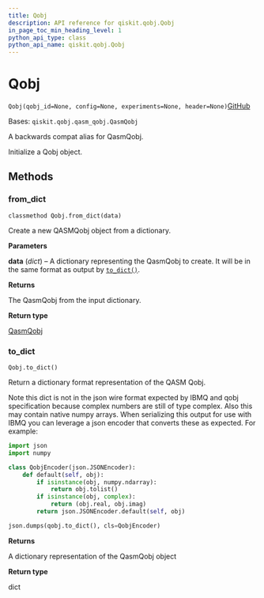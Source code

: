 ```yaml
---
title: Qobj
description: API reference for qiskit.qobj.Qobj
in_page_toc_min_heading_level: 1
python_api_type: class
python_api_name: qiskit.qobj.Qobj
---
```


# Qobj

<span id="qiskit.qobj.Qobj" />

`Qobj(qobj_id=None, config=None, experiments=None, header=None)`[GitHub](https://github.com/qiskit/qiskit/tree/stable/0.20/qiskit/qobj/__init__.py "view source code")

Bases: `qiskit.qobj.qasm_qobj.QasmQobj`

A backwards compat alias for QasmQobj.

Initialize a Qobj object.

## Methods

### from\_dict

<span id="qiskit.qobj.Qobj.from_dict" />

`classmethod Qobj.from_dict(data)`

Create a new QASMQobj object from a dictionary.

**Parameters**

**data** (*dict*) – A dictionary representing the QasmQobj to create. It will be in the same format as output by [`to_dict()`](qiskit.qobj.Qobj#to_dict "qiskit.qobj.Qobj.to_dict").

**Returns**

The QasmQobj from the input dictionary.

**Return type**

[QasmQobj](qiskit.qobj.QasmQobj "qiskit.qobj.QasmQobj")

### to\_dict

<span id="qiskit.qobj.Qobj.to_dict" />

`Qobj.to_dict()`

Return a dictionary format representation of the QASM Qobj.

Note this dict is not in the json wire format expected by IBMQ and qobj specification because complex numbers are still of type complex. Also this may contain native numpy arrays. When serializing this output for use with IBMQ you can leverage a json encoder that converts these as expected. For example:

```python
import json
import numpy

class QobjEncoder(json.JSONEncoder):
    def default(self, obj):
        if isinstance(obj, numpy.ndarray):
            return obj.tolist()
        if isinstance(obj, complex):
            return (obj.real, obj.imag)
        return json.JSONEncoder.default(self, obj)

json.dumps(qobj.to_dict(), cls=QobjEncoder)
```

**Returns**

A dictionary representation of the QasmQobj object

**Return type**

dict


